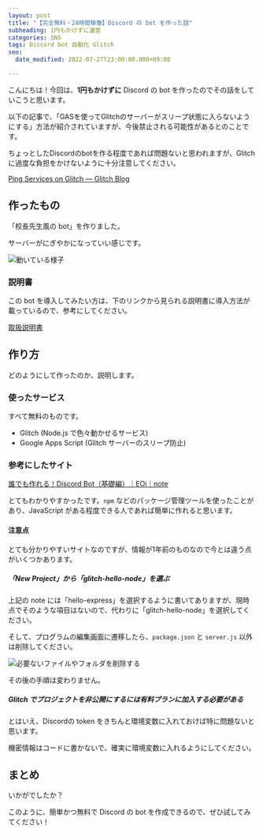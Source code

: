 ```yaml
---
layout: post
title: "【完全無料・24時間稼働】Discord の bot を作った話"
subheading: 1円もかけずに運営
categories: SNS
tags: Discord bot 自動化 Glitch
seo:
  date_modified: 2022-07-27T23:00:00.000+09:00

---
```

こんにちは！今回は、**1円もかけずに** Discord の bot を作ったのでその話をしていこうと思います。

<div class="alert-card">

<div>

<p>以下の記事で、「GASを使ってGlitchのサーバーがスリープ状態に入らないようにする」方法が紹介されていますが、今後禁止される可能性があるとのことです。</p>

<p>ちょっとしたDiscordのbotを作る程度であれば問題ないと思われますが、Glitchに過度な負担をかけないように十分注意してください。</p>

<p><a href="https://blog.glitch.com/post/ping-services" target="_blank" rel="noopener noreferrer">Ping Services on Glitch — Glitch Blog</a></p>

</div>

</div>

## 作ったもの

「校長先生風の bot」を作りました。

サーバーがにぎやかになっていい感じです。

![動いている様子](https://user-images.githubusercontent.com/75155258/132112814-bbe4b7ab-eaea-4732-b9ed-66f0148ea31c.png)

### 説明書

この bot を導入してみたい方は、下のリンクから見られる説明書に導入方法が載っているので、参考にしてください。

<a href="https://gist.github.com/r-40021/b53cfa3c53f93b805cc53ea7b0eb0fe3" target="_blank" rel="noopener noreferrer">取扱説明書</a>

## 作り方

どのようにして作ったのか、説明します。

### 使ったサービス

すべて無料のものです。

* Glitch (Node.js で色々動かせるサービス)
* Google Apps Script (Glitch サーバーのスリープ防止)

### 参考にしたサイト

<a href="https://note.com/exteoi/n/nf1c37cb26c41" target="_blank" rel="noopener noreferrer">誰でも作れる！Discord Bot（基礎編）｜EOi｜note</a>

とてもわかりやすかったです。`npm` などのパッケージ管理ツールを使ったことがあり、JavaScript がある程度できる人であれば簡単に作れると思います。

#### 注意点

とても分かりやすいサイトなのですが、情報が1年前のものなので今とは違う点がいくつかあります。

##### 「New Project」から「glitch-hello-node」を選ぶ

上記の note には「hello-express」を選択するように書いてありますが、現時点でそのような項目はないので、代わりに「glitch-hello-node」を選択してください。

そして、プログラムの編集画面に遷移したら、`package.json` と `server.js` 以外は削除してください。

![必要ないファイルやフォルダを削除する](https://user-images.githubusercontent.com/75155258/132113095-b19a91d9-5963-4a24-bb63-3d71ffeedfc7.png)

その後の手順は変わりません。

##### Glitch でプロジェクトを非公開にするには有料プランに加入する必要がある

とはいえ、Discordの token をきちんと環境変数に入れておけば特に問題ないと思います。

機密情報はコードに書かないで、確実に環境変数に入れるようにしてください。

## まとめ

いかがでしたか？

このように、簡単かつ無料で Discord の bot を作成できるので、ぜひ試してみてください！